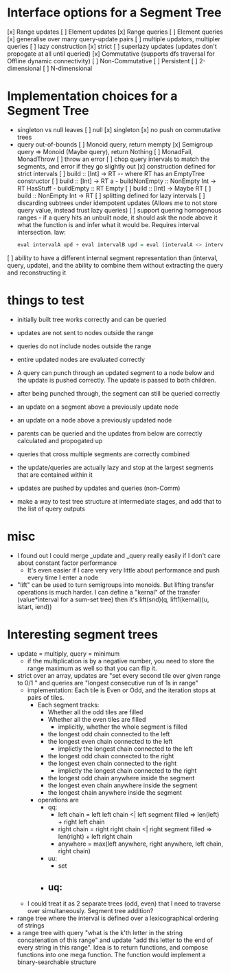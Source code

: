 # Interface options for a Segment Tree
[x] Range updates 
  [ ] Element updates
[x] Range queries 
  [ ] Element queries
[x] generalise over many query-update pairs
[ ] multiple updators, multipler queries
[ ] lazy construction
  [x] strict
[ ] superlazy updates (updates don't propogate at all until queried)
[x] Commutative (supports dfs traversal for Offline dynamic connectivity)
  [ ] Non-Commutative
[ ] Persistent
[ ] 2-dimensional
[ ] N-dimensional

# Implementation choices for a Segment Tree
- singleton vs null leaves
  [ ] null
  [x] singleton
[x] no push on commutative trees
- query out-of-bounds
  [ ] Monoid query, return mempty
  [x] Semigroup query => Monoid (Maybe query), return Nothing
  [ ] MonadFail, MonadThrow
  [ ] throw an error
  [ ] chop query intervals to match the segments, and error if they go slightly out
[x] construction defined for strict intervals
  [ ] build :: [Int] -> RT -- where RT has an EmptyTree constructor
  [ ] build :: [Int] -> RT a
      - buildNonEmpty :: NonEmpty Int -> RT HasStuff
      - buildEmpty :: RT Empty
  [ ] build :: [Int] -> Maybe RT
  [ ] build :: NonEmpty Int -> RT
[ ] splitting defined for lazy intervals
  [ ] discarding subtrees under idempotent updates (Allows me to not store query value, instead trust lazy queries)
  [ ] support quering homogenous ranges - if a query hits an unbuilt node, it should ask the node above it what the function is and infer what it would be. Requires interval intersection. law: 
  ```hs
  eval intervalA upd + eval intervalB upd = eval (intervalA <> intervalB) upd
  ```
[ ] ability to have a different internal segment representation than (interval, query, update), and the ability to combine them without extracting the query and reconstructing it



# things to test
- initially built tree works correctly and can be queried
- updates are not sent to nodes outside the range
- queries do not include nodes outside the range
- entire updated nodes are evaluated correctly
- A query can punch through an updated segment to a node below and the update is pushed correctly. The update is passed to both children.
- after being punched through, the segment can still be queried correctly
- an update on a segment above a previously update node
- an update on a node above a previously updated node
- parents can be queried and the updates from below are correctly calculated and propogated up
- queries that cross multiple segments are correctly combined

- the update/queries are actually lazy and stop at the largest segments that are contained within it
- updates are pushed by updates and queries (non-Comm)

- make a way to test tree structure at intermediate stages, and add that to the list of query outputs

# misc

- I found out I could merge _update and _query really easily if I don't care about constant factor performance
    - It's even easier if I care very very little about performance and push every time I enter a node
- "lift" can be used to turn semigroups into monoids. But lifting transfer operations is much harder. I can define a "kernal" of the transfer (value*interval for a sum-set tree) then it's lift(snd)(q, lift1(kernal)(u, istart, iend))

# Interesting segment trees

- update = multiply, query = minimum
    - if the multiplication is by a negative number, you need to store the range maximum as well so that you can flip it.
- strict over an array, updates are "set every second tile over given range to 0/1 " and queries are "longest consecutive run of 1s in range"
    - implementation: Each tile is Even or Odd, and the iteration stops at pairs of tiles. 
        - Each segment tracks:
            - Whether all the odd tiles are filled
            - Whether all the even tiles are filled
                - implicitly, whether the whole segment is filled
            - the longest odd chain connected to the left
            - the longest even chain connected to the left
                - implictly the longest chain connected to the left
            - the longest odd chain connected to the right
            - the longest even chain connected to the right
                - implictly the longest chain connected to the right
            - the longest odd chain anywhere inside the segment
            - the longest even chain anywhere inside the segment
            - the longest chain anywhere inside the segment
        - operations are
            - qq:
                - left chain = left left chain <| left segment filled => len(left) + right left chain
                - right chain = right right chain <| right segment filled => len(right) + left right chain
                - anywhere = max(left anywhere, right anywhere, left chain, right chain)
            - uu:
                - set
            - uq:
                - 
    - I could treat it as 2 separate trees (odd, even) that I need to traverse over simultaneously. Segment tree addition?
- range tree where the interval is defined over a lexicographical ordering of strings
- a range tree with query "what is the k'th letter in the string concatenation of this range" and update "add this letter to the end of every string in this range". Idea is to return functions, and compose functions into one mega function. The function would implement a binary-searchable structure
